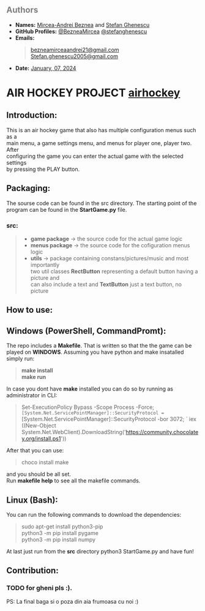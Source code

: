 ## <span style="color: gray;">Authors</span>

- **Names:** [Mircea-Andrei Beznea](https://www.instagram.com/mircea.wpp/) and [Stefan Ghenescu](https://www.instagram.com/stefan.ghenescu/)
- **GitHub Profiles:** [@BezneaMircea](https://github.com/BezneaMircea) [@stefanghenescu](https://github.com/stefanghenescu)
- **Emails:**  
  >[bezneamirceaandrei21@gmail.com]()  
[Stefan.ghenescu2005@gmail.com ]()
- **Date:** [January, 07, 2024]()  
# AIR HOCKEY PROJECT [airhockey](https://github.com/BezneaMircea/Python-Game)
  

## Introduction:  
This is an air hockey game that also has multiple configuration menus such as a  
main menu, a game settings menu, and menus for player one, player two. After  
configuring the game you can enter the actual game with the selected settings  
by pressing the PLAY button.  
    

## Packaging:

The sourse code can be found in the src directory. The starting point of the  
program can be found in the **StartGame.py** file.

### src:  
> * **game package** -> the source code for the actual game logic
> * **menus package** -> the source code for the cofiguration menus logic
> * **utils** -> package containing constans/pictures/music and most importantly  
two util classes **RectButton** representing a default button having a picture and   
can also include a text and **TextButton** just a text button, no picture

## How to use:

## Windows (PowerShell, CommandPromt):
The repo includes a **Makefile**. That is written so that the the game can be  
played on **WINDOWS**.
Assuming you have python and make insatalled simply run:  
>**make install**  
>**make run**   

In case you dont have **make** installed you can do so by running as administrator in CLI:  
> Set-ExecutionPolicy Bypass -Scope Process -Force; `
[System.Net.ServicePointManager]::SecurityProtocol = `
[System.Net.ServicePointManager]::SecurityProtocol -bor 3072; `
iex ((New-Object System.Net.WebClient).DownloadString('https://community.chocolatey.org/install.ps1'))  

After that you can use:  
>choco install make

and you should be all set.  
Run **makefile help** to see all the makefile commands.

## Linux (Bash):

You can run the following commands to download the dependencies:
> sudo apt-get install python3-pip  
  python3 -m pip install pygame  
  python3 -m pip install numpy

At last just run from the **src** directory python3 StartGame.py and have fun!

## Contribution:

### TODO for gheni pls :).  
PS: La final baga si o poza din aia frumoasa cu noi :)